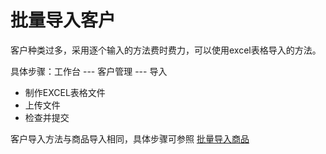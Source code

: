 # 批量导入客户

客户种类过多，采用逐个输入的方法费时费力，可以使用excel表格导入的方法。

具体步骤：工作台 --- 客户管理 --- 导入
- 制作EXCEL表格文件
- 上传文件
- 检查并提交

客户导入方法与商品导入相同，具体步骤可参照 [批量导入商品](pages/批量导入商品.md)

<!--
## 第一步 制作EXCEL表格文件
// 客户导入页面截图

如果是新增客户，下载新增模板。

如果是修改系统内客户属性，下载更新模板。

获得EXCEL模板（客户导入模板.xlsx）后，将客户数据填入表格，保存。

点击下一步。

## 第二步 上传文件

点击选择文件， 选择保存好的EXCEL模板（客户导入模板.xlsx），待上传完成，自动进入预览页面。

## 第三步 检查并提交
// 导入预览页面截图

检查导入预览信息，查看是否有校验失败条目，检查完成后点击提交，待提交完成后，显示成功导入条数。


# 其他注意事项

## 超过500条数据的导入方式
如果客户数据大于500条，点击转换大文件，将保存好的EXCEL模板（客户导入模板.xlsx）上传，
将获得新的EXCEL模板（客户导入模板（分表）.xlsx）。

客户导入模板（分表）包含多张sheet，排序最靠前的sheet将会被使用，更改sheet排序，依次上传文件。

例如：第一次 `分表1` 在首位，上传将导入序列为1-500的客户，第二次移动 `分表2` 到首位，
上传将导入序列为501-1000的客户。

// EXCEL 截图

// 导入视频

-->






